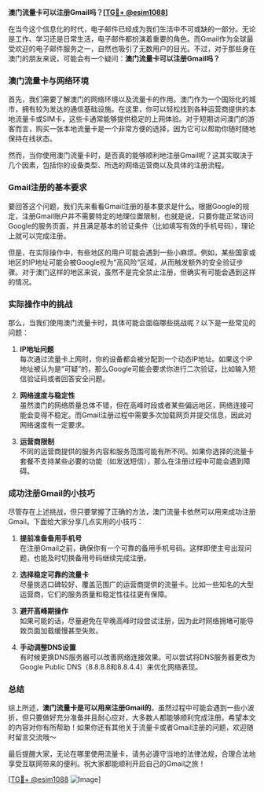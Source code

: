 **澳门流量卡可以注册Gmail吗？[[TG💪+ @esim1088](https://t.me/s/esim1088)]**

在当今这个信息化的时代，电子邮件已经成为我们生活中不可或缺的一部分。无论是工作、学习还是日常生活，电子邮件都扮演着重要的角色。而Gmail作为全球最受欢迎的电子邮件服务之一，自然也吸引了无数用户的目光。不过，对于那些身在澳门的朋友来说，可能会有一个疑问：**澳门流量卡可以注册Gmail吗？**

### 澳门流量卡与网络环境

首先，我们需要了解澳门的网络环境以及流量卡的作用。澳门作为一个国际化的城市，拥有较为发达的通信基础设施。在这里，你可以轻松找到各种运营商提供的本地流量卡或SIM卡，这些卡通常能够提供稳定的上网体验。对于短期访问澳门的游客而言，购买一张本地流量卡是一个非常方便的选择，因为它可以帮助你随时随地保持在线状态。

然而，当你使用澳门流量卡时，是否真的能够顺利地注册Gmail呢？这其实取决于几个因素，包括你的设备类型、所选的网络运营商以及具体的注册流程。

### Gmail注册的基本要求

要回答这个问题，我们先来看看Gmail注册的基本要求是什么。根据Google的规定，注册Gmail账户并不需要特定的地理位置限制，也就是说，只要你能正常访问Google的服务页面，并且满足基本的验证条件（比如填写有效的手机号码），理论上就可以完成注册。

但是，在实际操作中，有些地区的用户可能会遇到一些小麻烦。例如，某些国家或地区的IP地址可能会被Google视为“高风险”区域，从而触发额外的安全验证步骤。对于澳门这样的地区来说，虽然不是完全禁止注册，但确实有可能会遇到这样的情况。

### 实际操作中的挑战

那么，当我们使用澳门流量卡时，具体可能会面临哪些挑战呢？以下是一些常见的问题：

1. **IP地址问题**  
   每次通过流量卡上网时，你的设备都会被分配到一个动态IP地址。如果这个IP地址被认为是“可疑”的，那么Google可能会要求你进行二次验证，比如输入短信验证码或者回答安全问题。

2. **网络速度与稳定性**  
   虽然澳门的网络质量总体不错，但在高峰时段或者某些偏远地区，网络连接可能会变得不稳定。而Gmail注册过程中需要多次加载网页并提交信息，因此对网络速度有一定要求。

3. **运营商限制**  
   不同的运营商提供的服务内容和服务范围可能有所不同。如果你选择的流量卡套餐不支持某些必要的功能（如发送短信），那么在注册过程中可能会遇到障碍。

### 成功注册Gmail的小技巧

尽管存在上述挑战，但只要掌握了正确的方法，澳门流量卡依然可以用来成功注册Gmail。下面给大家分享几点实用的小技巧：

1. **提前准备备用手机号**  
   在注册Gmail之前，确保你有一个可靠的备用手机号码。这样即使主号出现问题，也能及时切换备用号码继续完成注册。

2. **选择稳定可靠的流量卡**  
   尽量挑选口碑较好、覆盖范围广的运营商提供的流量卡。比如一些知名的大型运营商，它们的服务质量和稳定性往往更有保障。

3. **避开高峰期操作**  
   如果可能的话，尽量避免在早晚高峰时段尝试注册，因为此时网络拥堵可能导致页面加载缓慢甚至失败。

4. **手动调整DNS设置**  
   有时候更换DNS服务器可以改善网络连接效果。可以尝试将DNS服务器更改为Google Public DNS（8.8.8.8和8.8.4.4）来优化网络表现。

### 总结

综上所述，**澳门流量卡是可以用来注册Gmail的**。虽然过程中可能会遇到一些小波折，但只要做好充分准备并且耐心应对，大多数人都能够顺利完成注册。希望本文的内容对你有所帮助！如果你还有其他关于流量卡或者Gmail注册的问题，欢迎随时留言交流哦～

最后提醒大家，无论在哪里使用流量卡，请务必遵守当地的法律法规，合理合法地享受互联网带来的便利。祝大家都能顺利开启自己的Gmail之旅！

[[TG💪+ @esim1088](https://t.me/s/esim1088) ![Image](https://i.postimg.cc/4NQfJmqS/Snipaste-2025-05-13-00-14-12.png)]